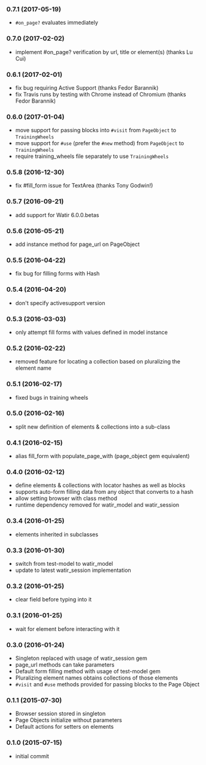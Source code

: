 ### 0.7.1 (2017-05-19)

* `#on_page?` evaluates immediately

### 0.7.0 (2017-02-02)

* implement #on_page? verification by url, title or element(s) (thanks Lu Cui)

### 0.6.1 (2017-02-01)

* fix bug requiring Active Support (thanks Fedor Barannik)
* fix Travis runs by testing with Chrome instead of Chromium (thanks Fedor Barannik)

### 0.6.0 (2017-01-04)

* move support for passing blocks into `#visit` from `PageObject` to `TrainingWheels`
* move support for `#use` (prefer the `#new` method) from `PageObject` to `TrainingWheels`
* require training_wheels file separately to use `TrainingWheels`

### 0.5.8 (2016-12-30)

* fix #fill_form issue for TextArea (thanks Tony Godwin!)

### 0.5.7 (2016-09-21)

* add support for Watir 6.0.0.betas

### 0.5.6 (2016-05-21)

* add instance method for page_url on PageObject

### 0.5.5 (2016-04-22)

* fix bug for filling forms with Hash

### 0.5.4 (2016-04-20)

* don't specify activesupport version

### 0.5.3 (2016-03-03)

* only attempt fill forms with values defined in model instance

### 0.5.2 (2016-02-22)

* removed feature for locating a collection based on pluralizing the element name

### 0.5.1 (2016-02-17)

* fixed bugs in training wheels 

### 0.5.0 (2016-02-16)

* split new definition of elements & collections into a sub-class

### 0.4.1 (2016-02-15)

* alias fill_form with populate_page_with (page_object gem equivalent)

### 0.4.0 (2016-02-12)

* define elements & collections with locator hashes as well as blocks
* supports auto-form filling data from any object that converts to a hash
* allow setting browser with class method
* runtime dependency removed for watir_model and watir_session

### 0.3.4 (2016-01-25)

* elements inherited in subclasses

### 0.3.3 (2016-01-30)

* switch from test-model to watir_model
* update to latest watir_session implementation

### 0.3.2 (2016-01-25)

* clear field before typing into it

### 0.3.1 (2016-01-25)

* wait for element before interacting with it

### 0.3.0 (2016-01-24)

* Singleton replaced with usage of watir_session gem
* page_url methods can take parameters
* Default form filling method with usage of test-model gem
* Pluralizing element names obtains collections of those elements
* `#visit` and `#use` methods provided for passing blocks to the Page Object

### 0.1.1 (2015-07-30)

* Browser session stored in singleton
* Page Objects initialize without parameters
* Default actions for setters on elements

### 0.1.0 (2015-07-15)

* initial commit
